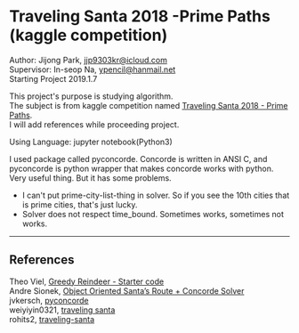 Traveling Santa 2018 -Prime Paths (kaggle competition)
=========================================

Author: Jijong Park, jjp9303kr@icloud.com  
Supervisor: In-seop Na, ypencil@hanmail.net  
Starting Project 2019.1.7

This project's purpose is studying algorithm.  
The subject is from kaggle competition named [Traveling Santa 2018 - Prime Paths](https://www.kaggle.com/c/traveling-santa-2018-prime-paths).  
I will add references while proceeding project.

Using Language: jupyter notebook(Python3)

I used package called pyconcorde. 
Concorde is written in ANSI C, and pyconcorde is python wrapper that makes concorde works with python. 
Very useful thing. But it has some problems. 
- I can't put prime-city-list-thing in solver. So if you see the 10th cities that is prime cities, that's just lucky. 
- Solver does not respect time_bound. Sometimes works, sometimes not works.

-----------------------------------------------------------------------------------------------------
References  
-------------
Theo Viel, [Greedy Reindeer - Starter code](https://www.kaggle.com/theoviel/greedy-reindeer-starter-code)  
Andre Sionek, [Object Oriented Santa’s Route + Concorde Solver](https://www.kaggle.com/andresionek/object-oriented-santa-s-route-concorde-solver)  
jvkersch, [pyconcorde](https://github.com/jvkersch/pyconcorde)  
weiyiyin0321, [traveling santa](https://github.com/weiyiyin0321/traveling_santa)  
rohits2, [traveling-santa](https://github.com/rohits2/traveling-santa)  
